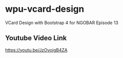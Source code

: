 # wpu-vcard-design
VCard Design with Bootstrap 4 for NGOBAR Episode 13

## Youtube Video Link
https://youtu.be/JzOvojgB4ZA
